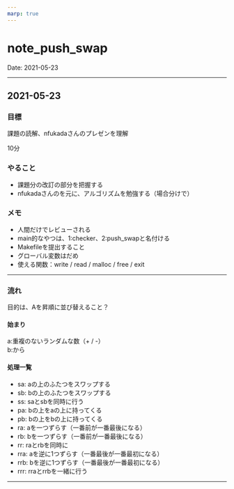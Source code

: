 ```yaml
---
marp: true
---
```


# note_push_swap
Date: 2021-05-23

<hr>

## 2021-05-23

### 目標

課題の読解、nfukadaさんのプレゼンを理解  

10分

### やること

- 課題分の改訂の部分を把握する  
- nfukadaさんのを元に、アルゴリズムを勉強する（場合分けで）  
### メモ

- 人間だけでレビューされる  
- main的なやつは、1:checker、2:push\_swapと名付ける  
- Makefileを提出すること  
- グローバル変数はだめ  
- 使える関数：write / read / malloc / free / exit  

<hr>

### 流れ

目的は、Aを昇順に並び替えること？  

#### 始まり
a:重複のないランダムな数（+ / -）  
b:から  

#### 処理一覧
- sa: aの上のふたつをスワップする  
- sb: bの上のふたつをスワップする  
- ss: saとsbを同時に行う  
- pa: bの上をaの上に持ってくる  
- pb: bの上をbの上に持ってくる  
- ra: aを一つずらす（一番前が一番最後になる）  
- rb: bを一つずらす（一番前が一番最後になる）  
- rr: raとrbを同時に   
- rra: aを逆に1つずらす（一番最後が一番最初になる）  
- rrb: bを逆に1つずらす（一番最後が一番最初になる）  
- rrr: rraとrrbを一緒に行う  

<hr>